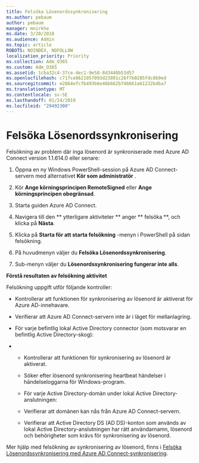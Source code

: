 ```yaml
---
title: Felsöka Lösenordssynkronisering
ms.author: pebaum
author: pebaum
manager: mnirkhe
ms.date: 3/20/2018
ms.audience: Admin
ms.topic: article
ROBOTS: NOINDEX, NOFOLLOW
localization_priority: Priority
ms.collection: Adm_O365
ms.custom: Adm_O365
ms.assetid: 1cba32c4-37ce-4ec1-9e58-8d3440b53d57
ms.openlocfilehash: c71fce8621057093d23891c26f7b0285fdc8b9ed
ms.sourcegitcommit: e2864efcfb493b6e46b662b746661a61232bdba7
ms.translationtype: MT
ms.contentlocale: sv-SE
ms.lasthandoff: 01/24/2019
ms.locfileid: "29492300"
---
```

# <a name="troubleshoot-password-synchronization"></a>Felsöka Lösenordssynkronisering

Felsökning av problem där inga lösenord är synkroniserade med Azure AD Connect version 1.1.614.0 eller senare:
  
1. Öppna en ny Windows PowerShell-session på Azure AD Connect-servern med alternativet **Kör som administratör** . 
    
2. Kör **Ange körningsprincipen RemoteSigned** eller **Ange körningsprincipen obegränsad**. 
    
3. Starta guiden Azure AD Connect.
    
4. Navigera till den ** ytterligare aktiviteter ** anger ** felsöka **, och klicka på **Nästa**. 
    
5. Klicka på **Starta för att starta felsökning** -menyn i PowerShell på sidan felsökning. 
    
6. På huvudmenyn väljer du **Felsöka Lösenordssynkronisering**. 
    
7. Sub-menyn väljer du **Lösenordssynkronisering fungerar inte alls**. 
    
 **Förstå resultaten av felsökning aktivitet**
  
Felsökning uppgift utför följande kontroller:
  
- Kontrollerar att funktionen för synkronisering av lösenord är aktiverat för Azure AD-innehavare.
    
- Verifierar att Azure AD Connect-servern inte är i läget för mellanlagring.
    
- För varje befintlig lokal Active Directory connector (som motsvarar en befintlig Active Directory-skog):
    
- 
  - Kontrollerar att funktionen för synkronisering av lösenord är aktiverat.
    
  - Söker efter lösenord synkronisering heartbeat händelser i händelseloggarna för Windows-program.
    
  - För varje Active Directory-domän under lokal Active Directory-anslutningen:
    
  - Verifierar att domänen kan nås från Azure AD Connect-servern.
    
  - Verifierar att Active Directory DS (AD DS)-konton som används av lokal Active Directory-anslutningen har rätt användarnamn, lösenord och behörigheter som krävs för synkronisering av lösenord.
    
Mer hjälp med felsökning av synkronisering av lösenord, finns i [Felsöka Lösenordssynkronisering med Azure AD Connect-synkronisering](https://docs.microsoft.com/en-us/azure/active-directory/connect/active-directory-aadconnectsync-troubleshoot-password-synchronization).
  

